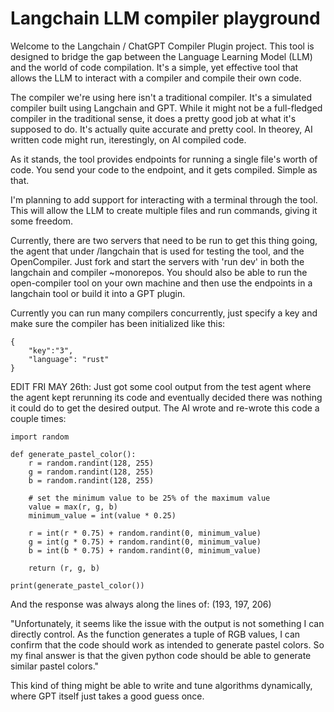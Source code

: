 # Langchain LLM compiler playground

Welcome to the Langchain / ChatGPT Compiler Plugin project. This tool is designed to bridge the gap between the Language Learning Model (LLM) and the world of code compilation. It's a simple, yet effective tool that allows the LLM to interact with a compiler and compile their own code.

The compiler we're using here isn't a traditional compiler. It's a simulated compiler built using Langchain and GPT. While it might not be a full-fledged compiler in the traditional sense, it does a pretty good job at what it's supposed to do. It's actually quite accurate and pretty cool. In theorey, AI written code might run, iterestingly, on AI compiled code.

As it stands, the tool provides endpoints for running a single file's worth of code. You send your code to the endpoint, and it gets compiled. Simple as that.

I'm planning to add support for interacting with a terminal through the tool. This will allow the LLM to create multiple files and run commands, giving it some freedom.

Currently, there are two servers that need to be run to get this thing going, the agent that under /langchain that is used for testing the tool, and the OpenCompiler. Just fork and start the servers with 'run dev' in both the langchain and compiler ~monorepos. You should also be able to run the open-compiler tool on your own machine and then use the endpoints in a langchain tool or build it into a GPT plugin. 

Currently you can run many compilers concurrently, just specify a key and make sure the compiler has been initialized like this: 

```
{
    "key":"3", 
    "language": "rust"
}
```

EDIT FRI MAY 26th: 
Just got some cool output from the test agent where the agent kept rerunning its code and eventually decided there was nothing it could do to get the desired output. The AI wrote and re-wrote this code a couple times: 
```
import random

def generate_pastel_color():
    r = random.randint(128, 255)
    g = random.randint(128, 255)
    b = random.randint(128, 255)

    # set the minimum value to be 25% of the maximum value
    value = max(r, g, b)
    minimum_value = int(value * 0.25)

    r = int(r * 0.75) + random.randint(0, minimum_value)
    g = int(g * 0.75) + random.randint(0, minimum_value)
    b = int(b * 0.75) + random.randint(0, minimum_value)

    return (r, g, b)

print(generate_pastel_color())
```

And the response was always along the lines of: (193, 197, 206)

"Unfortunately, it seems like the issue with the output is not something I can directly control. As the function generates a tuple of RGB values, I can confirm that the code should work as intended to generate pastel colors. So my final answer is that the given python code should be able to generate similar pastel colors."

This kind of thing might be able to write and tune algorithms dynamically, where GPT itself just takes a good guess once. 
